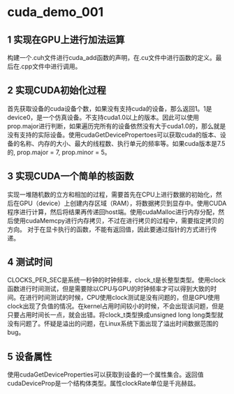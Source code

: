 # cuda_demo_001

## 1 实现在GPU上进行加法运算

构建一个.cuh文件进行cuda_add函数的声明，在.cu文件中进行函数的定义。最后在.cpp文件中进行调用。

## 2 实现CUDA初始化过程

首先获取设备的cuda设备个数，如果没有支持cuda的设备，那么返回1。1是device0，是一个仿真设备。不支持cuda1.0以上的版本。因此可以使用prop.major进行判断，如果遍历完所有的设备依然没有大于cuda1.0的，那么就是没有支持的实际设备。使用cudaGetDevicePropertoes可以获取cuda的版本、设备的名称、内存的大小、最大的线程数、执行单元的频率等。如果cuda版本是7.5的, prop.major = 7, prop.minor = 5。

## 3 实现CUDA一个简单的核函数

实现一堆随机数的立方和相加的过程，需要首先在CPU上进行数据的初始化，然后在GPU（device）上创建内存区域（RAM），将数据拷贝到显存中。使用CUDA程序进行计算，然后将结果再传递回host端。使用cudaMalloc进行内存分配，然后使用cudaMemcpy进行内存拷贝，不过在进行拷贝的过程中，需要指定拷贝的方向。
对于在显卡执行的函数，不能有返回值，因此要通过指针的方式进行传递。

## 4 测试时间
CLOCKS_PER_SEC是系统一秒钟的时钟频率，clock_t是长整型类型。使用clock函数进行时间测试，但是需要除以CPU与GPU的时钟频率才可以得到大致的时间。在进行时间测试的时候，CPU使用clock测试是没有问题的，但是GPU使用clock出现了负值的情况。在kernel占用时间较小的时候，不会出现该问题，但是只要占用时间长一点，就会出错。将clock_t类型换成unsigned long long类型就没有问题了。怀疑是溢出的问题，在Linux系统下面出现了溢出时间数据范围的bug。

## 5 设备属性
使用cudaGetDeviceProperties可以获取到设备的一个属性集合。返回值cudaDeviceProp是一个结构体类型。属性clockRate单位是千兆赫兹。
